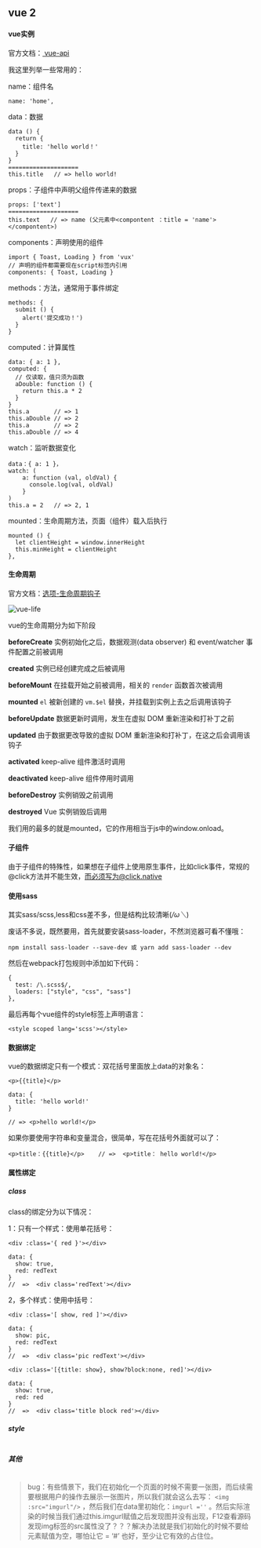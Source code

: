 ## vue 2 

#### vue实例

官方文档：[ vue-api ](https://vuefe.cn/v2/api/) 

我这里列举一些常用的：

name：组件名

```
name: 'home',
```

data：数据

```
data () {
  return {
    title: 'hello world！'
  }
}
====================
this.title   // => hello world!
```

props：子组件中声明父组件传递来的数据

```
props: ['text']
====================
this.text   // => name (父元素中<compontent ：title = 'name'></compontent>)
```

components：声明使用的组件

```
import { Toast, Loading } from 'vux'
// 声明的组件都需要现在script标签内引用
components: { Toast, Loading }
```

methods：方法，通常用于事件绑定

```
methods: {
  submit () {
    alert('提交成功！')
  }
}
```


computed：计算属性

```
data: { a: 1 },
computed: {
  // 仅读取，值只须为函数
  aDouble: function () {
    return this.a * 2
  }
}
this.a       // => 1
this.aDouble // => 2
this.a       // => 2
this.aDouble // => 4
```

watch：监听数据变化

```
data：{ a: 1 }，
watch: (
	a: function (val, oldVal) {
      console.log(val, oldVal)
	}
)
this.a = 2   // => 2, 1
```

mounted：生命周期方法，页面（组件）载入后执行

```
mounted () {
  let clientHeight = window.innerHeight
  this.minHeight = clientHeight
},
```





#### 生命周期

官方文档：[选项-生命周期钩子](https://vuefe.cn/v2/api/#选项-生命周期钩子)

![vue-life](https://vuefe.cn/images/lifecycle.png)

vue的生命周期分为如下阶段

**beforeCreate** 实例初始化之后，数据观测(data observer) 和 event/watcher 事件配置之前被调用

**created** 实例已经创建完成之后被调用

**beforeMount** 在挂载开始之前被调用，相关的 `render` 函数首次被调用

**mounted** `el` 被新创建的 `vm.$el` 替换，并挂载到实例上去之后调用该钩子

**beforeUpdate** 数据更新时调用，发生在虚拟 DOM 重新渲染和打补丁之前

**updated** 由于数据更改导致的虚拟 DOM 重新渲染和打补丁，在这之后会调用该钩子

**activated** keep-alive 组件激活时调用

**deactivated** keep-alive 组件停用时调用

**beforeDestroy** 实例销毁之前调用

**destroyed** Vue 实例销毁后调用

我们用的最多的就是mounted，它的作用相当于js中的window.onload。



#### 子组件

由于子组件的特殊性，如果想在子组件上使用原生事件，比如click事件，常规的@click方法并不能生效，而必须写为@click.native



#### 使用sass

其实sass/scss,less和css差不多，但是结构比较清晰(*/ω＼*)

废话不多说，既然要用，首先就要安装sass-loader，不然浏览器可看不懂哦：

```
npm install sass-loader --save-dev 或 yarn add sass-loader --dev
```

然后在webpack打包规则中添加如下代码：

```
{
  test: /\.scss$/,
  loaders: ["style", "css", "sass"]
},
```

最后再每个vue组件的style标签上声明语言：

```
<style scoped lang='scss'></style>
```


#### 数据绑定

vue的数据绑定只有一个模式：双花括号里面放上data的对象名：

```
<p>{{title}</p>

data: {
  title: 'hello world!'
}

// => <p>hello world!</p>
```

如果你要使用字符串和变量混合，很简单，写在花括号外面就可以了：

```
<p>title：{{title}</p>    // =>  <p>title： hello world!</p>
```



#### 属性绑定

##### class

class的绑定分为以下情况：

1：只有一个样式：使用单花括号：

```
<div :class='{ red }'></div>

data: {
  show: true,
  red: redText
}
//  =>  <div class='redText'></div>
```

2，多个样式：使用中括号：

```
<div :class='[ show, red ]'></div>

data: {
  show: pic,
  red: redText
}
//  =>  <div class='pic redText'></div>
```



```
<div :class='[{title: show}, show?block:none, red]'></div>

data: {
  show: true,
  red: red
}
//  =>  <div class='title block red'></div>
```



##### style

```

```

##### 其他

```

```

> bug：有些情景下，我们在初始化一个页面的时候不需要一张图，而后续需要根据用户的操作去展示一张图片，所以我们就会这么去写： `<img :src="imgurl"/>` ，然后我们在data里初始化：`imgurl =''`  。然后实际渲染的时候当我们通过this.imgurl赋值之后发现图并没有出现，F12查看源码发现img标签的src属性没了？？？解决办法就是我们初始化的时候不要给元素赋值为空，哪怕让它 = ‘#’ 也好，至少让它有效的占住位。

